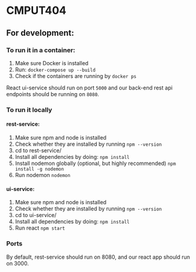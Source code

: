 # CMPUT404

## For development:

### To run it in a container:

1. Make sure Docker is installed
2. Run:
`docker-compose up --build`
3. Check if the containers are running by
`docker ps`

React ui-service should run on port `5000` and our back-end rest api endpoints should be running on `8080`.


### To run it locally

#### rest-service:
1. Make sure npm and node is installed
2. Check whether they are installed by running 
```npm --version```
3. cd to rest-service/
4. Install all dependencies by doing:
```npm install```
5. Install nodemon globally (optional, but highly recommended)
```npm install -g nodemon```
6. Run nodemon
```nodemon```

#### ui-service:
1. Make sure npm and node is installed
2. Check whether they are installed by running `npm --version`
3. cd to ui-service/
4. Install all dependencies by doing:
```npm install```
5. Run react
```npm start```


### Ports
By default, rest-service should run on 8080, and our react app should run on 3000.
